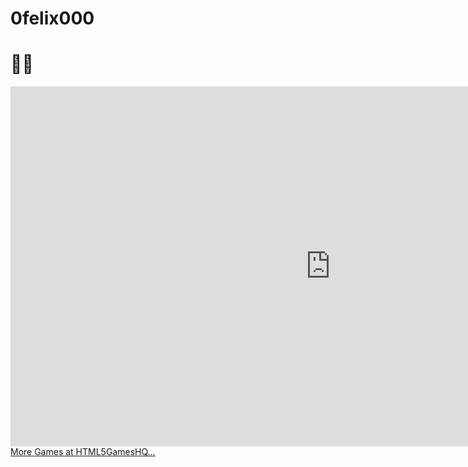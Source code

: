 # 0felix000
# 👋🏻
<div style="height: 576px; width: 1024px;" >
  <iframe style="height:100%;width:100%" src="https://html5gameshq.com/iframed/cut-the-rope" frameborder="0" scrolling="no"></iframe>
  <br><!-- Please dont remove the link below. Contact us if you have questions. -->
  <a href="https://html5gameshq.com/?r=embed-ref" target="_blank">More Games at HTML5GamesHQ...</a>
</div>
